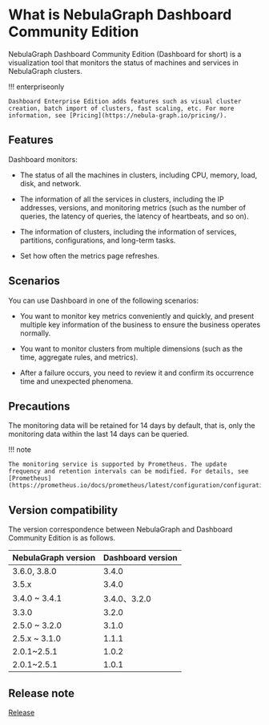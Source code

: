 # What is NebulaGraph Dashboard Community Edition

NebulaGraph Dashboard Community Edition (Dashboard for short) is a visualization tool that monitors the status of machines and services in NebulaGraph clusters.

!!! enterpriseonly

    Dashboard Enterprise Edition adds features such as visual cluster creation, batch import of clusters, fast scaling, etc. For more information, see [Pricing](https://nebula-graph.io/pricing/).

## Features

Dashboard monitors:

- The status of all the machines in clusters, including CPU, memory, load, disk, and network.

- The information of all the services in clusters, including the IP addresses, versions, and monitoring metrics (such as the number of queries, the latency of queries, the latency of heartbeats, and so on).
  
- The information of clusters, including the information of services, partitions, configurations, and long-term tasks.

- Set how often the metrics page refreshes.

## Scenarios

You can use Dashboard in one of the following scenarios:

- You want to monitor key metrics conveniently and quickly, and present multiple key information of the business to ensure the business operates normally.

- You want to monitor clusters from multiple dimensions (such as the time, aggregate rules, and metrics).

- After a failure occurs, you need to review it and confirm its occurrence time and unexpected phenomena.

## Precautions

The monitoring data will be retained for 14 days by default, that is, only the monitoring data within the last 14 days can be queried.

!!! note

    The monitoring service is supported by Prometheus. The update frequency and retention intervals can be modified. For details, see [Prometheus](https://prometheus.io/docs/prometheus/latest/configuration/configuration/).

## Version compatibility

The version correspondence between NebulaGraph and Dashboard Community Edition is as follows.

|NebulaGraph version|Dashboard version|
|:---|:---|
|3.6.0, 3.8.0        |3.4.0|
|3.5.x        |3.4.0|
|3.4.0 ~ 3.4.1|3.4.0、3.2.0|
|3.3.0 |3.2.0|
|2.5.0 ~ 3.2.0|3.1.0|
|2.5.x ~ 3.1.0|1.1.1|
|2.0.1~2.5.1|1.0.2|
|2.0.1~2.5.1|1.0.1|

## Release note

[Release](https://github.com/vesoft-inc/nebula-dashboard/releases/tag/{{dashboard.tag}})

